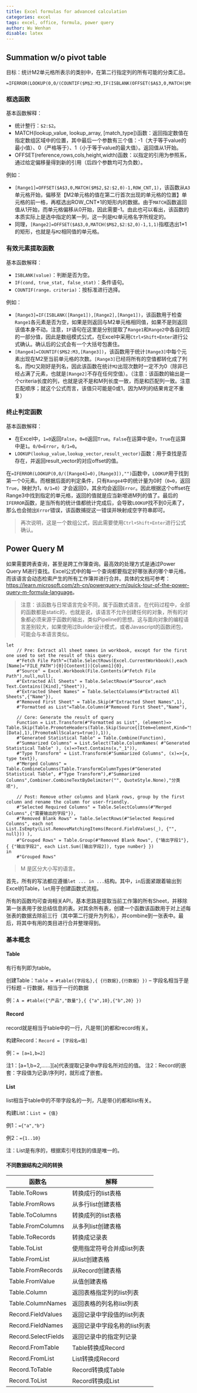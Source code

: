 ```yaml
---
title: Excel formulas for advanced calculation
categories: excel
tags: excel, office, formula, power query
author: Wu Wenhan
disable: latex
---
```


## Summation w/o pivot table

目标：统计M2单元格所表示的类别中，在第二行指定列的所有可能的分类汇总。

```excel
=IFERROR(LOOKUP(0,0/(COUNTIF($M$2:M3,IF(ISBLANK(OFFSET($A$3,0,MATCH($M$2,$2:$2,0)-1,ROW_CNT,1)),OFFSET($A$3,0,MATCH($M$2,$2:$2,0)-1,1,1),OFFSET($A$3,0,MATCH($M$2,$2:$2,0)-1,ROW_CNT,1)))=0),IF(ISBLANK(OFFSET($A$3,0,MATCH($M$2,$2:$2,0)-1,ROW_CNT,1)),OFFSET($A$3,0,MATCH($M$2,$2:$2,0)-1,1,1),OFFSET($A$3,0,MATCH($M$2,$2:$2,0)-1,ROW_CNT,1))),"")
```

### 框选函数

基本函数解释：
- 统计整行：`$2:$2`。
- MATCH(lookup_value, lookup_array, [match_type])函数：返回指定数值在指定数组区域中的位置，其中最后一个参数有三个值：-1（大于等于value的最小值）、0（严格等于）、1（小于等于value的最大值）。返回值从1开始。
- OFFSET(reference,rows,cols,height,width)函数：以指定的引用为参照系，通过给定偏移量得到新的引用（后四个参数均可为负数）。

例如：
- `[Range1]=OFFSET($A$3,0,MATCH($M$2,$2:$2,0)-1,ROW_CNT,1)`，该函数从`A3`单元格开始，偏移至【M2单元格的值在第二行首次出现的单元格的位置】单元格的前一格，再框选出ROW_CNT\*1的矩形内的数据。由于`MATCH`函数返回值从1开始，而单元格偏移从0开始，因此需要-1。由此也可以看出，该函数的本质实际上是选中指定的某一列，这一列是`M2`单元格名字所规定的。
- 同理，`[Range2]=OFFSET($A$3,0,MATCH($M$2,$2:$2,0)-1,1,1)`指框选出1\*1的矩形，也就是与`M2`相同值的单元格。

### 有效元素提取函数

基本函数解释：
- `ISBLANK(value)`：判断是否为空。
- `IF(cond, true_stat, false_stat)`：条件语句。
- `COUNTIF(range，criteria)`：按标准进行选择。

例如：
- `[Range3]=IF(ISBLANK([Range1]),[Range2],[Range1])`，该函数用于检查`Range1`各元素是否为空，如果是则返回与M2单元格相同值，如果不是则返回该值本身不动。注意，`IF`语句在这里是分别提取了`Range1`和`Range2`中各自对应的一部分值，因此是数组模式公式，在Excel中采用`Ctrl+Shift+Enter`进行公式确认。确认后的公式会有一个大括号包裹住。
- `[Range4]=COUNTIF($M$2:M3,[Range3])`，该函数用于统计`[Range3]`中每个元素出现在M2至当前单元格的次数。`[Range3]`已经将所有的空值都转化成了列名，而`M2`又刚好是列名，因此该函数在统计`M2`出现次数时一定不为0（除非已经占满了元素，也就是`[Range2]`不存在任何空值）。（注意：该函数的输出是一个criteria长度的列，也就是说不是和M列长度一致，而是和匹配列一致。注意匹配顺序；就这个公式而言，该值只可能是0或1，因为M列的结果肯定不重复）

### 终止判定函数

基本函数解释：
- 在Excel中，`1=0`返回`False`，`0=0`返回`True`。`False`在运算中是`0`，`True`在运算中是`1`。`0/0=Error`，`0/1=0`。
- `LOOKUP(lookup_value,lookup_vector,result_vector)`函数：用于查找是否存在，并返回result_vector的对应offset的值。

在`=IFERROR(LOOKUP(0,0/([Range4]=0),[Range3]),"")`函数中，`LOOKUP`用于找到第一个0元素。而根据后面的判定条件，只有`Range4`中的统计量为0时（`0=0`，返回`True`，映射为1，`0/1=0`）才会返回0，其余均会返回`Error`。因此根据这个offset在Range3中找到指定的单元格，返回的值就是应当新增进M列的值了。最后的`IFERROR`函数，是当所有的统计值都统计完成后，会导致`LOOKUP`找不到0元素了，那么也会抛出`Error`错误，该函数捕捉这一错误并映射成空字符串即可。

> 再次说明，这是一个数组公式，因此需要使用`Ctrl+Shift+Enter`进行公式确认。


## Power Query M

如果需要跨表查询，甚至是跨工作簿查询。最高效的处理方式是通过Power Query M进行查找。Excel公式中的每一个查询都要指定好哪张表的哪个单元格，而该语言会动态检索产生的所有工作簿并进行合并。具体的文档可参考：<https://learn.microsoft.com/zh-cn/powerquery-m/quick-tour-of-the-power-query-m-formula-language>。

> 注意：该函数与日常语言完全不同，属于函数式语言。在代码过程中，全部的函数都是static的，也就是说，该语言不允许创建任何的对象，所有的对象都必须来源于函数的输出，类似Pipeline的思想。这与面向对象的编程语言差别较大，如果使用过Builder设计模式，或者Javascript的函数闭包，可能会与本语言类似。

```power-query-m
let
    // Pre: Extract all sheet names in workbook, except for the first one used to set the result of this query.
    #"Fetch File Path"=(Table.SelectRows(Excel.CurrentWorkbook(),each [Name]="FILE_PATH"){0}[Content])[Column1]{0},
    #"Source" = Excel.Workbook(File.Contents(#"Fetch File Path"),null,null),
    #"Extracted All Sheets" = Table.SelectRows(#"Source",each Text.Contains([Kind],"Sheet")),
    #"Extracted Sheet Names" = Table.SelectColumns(#"Extracted All Sheets",{"Name"}),
    #"Removed First Sheet" = Table.Skip(#"Extracted Sheet Names",1),
    #"Formatted as List"=Table.Column(#"Removed First Sheet","Name"),

    // Core: Generate the result of query
    Function = List.Transform(#"Formatted as List", (element)=> Table.Skip(Table.PromoteHeaders(Table.Skip(Source{[Item=element,Kind="Sheet"]}[Data],1),[PromoteAllScalars=true]),1)),
    #"Generated Statistical Table" = Table.Combine(Function),
    #"Summarized Columns" = List.Select(Table.ColumnNames( #"Generated Statistical Table" ), (x)=>Text.Contains(x,"_1")),
    #"Type Transform" = List.Transform(#"Summarized Columns", (x)=>{x, type text}),
    #"Merged Columns" = Table.CombineColumns(Table.TransformColumnTypes(#"Generated Statistical Table", #"Type Transform"),#"Summarized Columns",Combiner.CombineTextByDelimiter("", QuoteStyle.None),"分类项"),

    // Post: Remove other columns and blank rows, group by the first column and rename the column for user-friendly.
    #"Selected Required Columns" = Table.SelectColumns(#"Merged Columns",{"需要输出的字段"}),
    #"Removed Blank Rows" = Table.SelectRows(#"Selected Required Columns", each not List.IsEmpty(List.RemoveMatchingItems(Record.FieldValues(_), {"", null})) ),
    #"Grouped Rows" = Table.Group(#"Removed Blank Rows", {"输出字段1"}, { {"输出字段2", each List.Sum([输出字段2]), type number} })
in
    #"Grouped Rows"
```

> M 是区分大小写的语言。

首先，所有的写法都应遵循`let ... in ...`结构。其中，`in`后面紧跟着输出到Excel的Table，`let`用于创建函数式流程。

所有的函数均可查询相关API，基本思路是提取当前工作簿的所有Sheet，并移除第一张表用于放总结信息的表。对其余所有表，创建一个函数该函数用于对上述每张表的数据去除前三行（其中第二行提升为列名），并combine到一张表中。最后，将其中有用的类目进行合并整理得到。

### 基本概念
#### Table

有行有列即为table。

创建Table：`Table = #table({字段名},{ {行数据},{行数据} })`
– 字段名相当于是行标题
– 行数据，相当于一行的数据

例：`A = #table({"产品","数量"},{ {"a",10},{"b",20} })`

#### Record

record就是相当于table中的一行，凡是带\[\]的都和record有关。

构建Record：`Record = [字段名=值]`

例：`= [a=1,b=2]`

注1：[a=1,b=2,……][a]代表提取记录中a字段名所对应的值。
注2：Record的嵌套：字段值为记录/序列时，就形成了嵌套。

#### List
list相当于table中的不带字段名的一列，凡是带{}的都和list有关。

构建List：`List = {值}`

例1：`={"a","b"}`

例2：`={1..10}`

注：List是有序的，根据索引号找到的值是唯一的。


#### 不同数据结构之间的转换
|函数名|解释|
|---|---|
|Table.ToRows|转换成行的list表格|
|Table.FromRows|从多行list创建表格|
|Table.ToColumns|转换成列的list表格|
|Table.FromColumns|从多列list创建表格|
|Table.ToRecords|转换成记录表|
|Table.ToList|使用指定符号合并成list列表|
|Table.FromList|从list创建表格|
|Table.FromRecords|从Record创建表格|
|Table.FromValue|从值创建表格|
|Table.Column|返回表格指定列的list列表|
|Table.ColumnNames|返回表格的列名称list列表|
|Record.FieldValues|返回记录中字段值的list列表|
|Record.FieldNames|返回记录中字段名称的list列表|
|Record.SelectFields|返回记录中的指定列记录|
|Record.FromTable|Table转换成Record|
|Record.FromList|List转换成Record|
|Record.ToTable|Record转换成Table|
|Record.ToList|Record转换成List|


